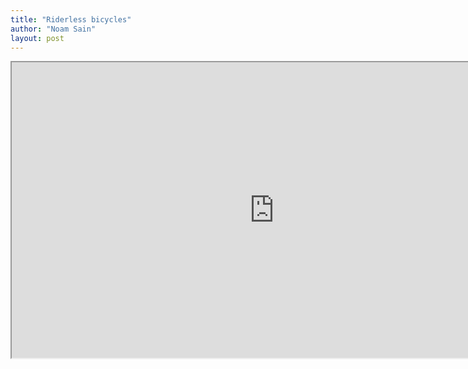 ```yaml
---
title: "Riderless bicycles"
author: "Noam Sain"
layout: post
---
```


<iframe height="473" src="https://www.youtube.com/embed/ZwzKn6XRH70?feature=oembed" title="First there was the Driverless Car, Now there is a Riderless Bike | CBC Radio (Comedy/Satire Skit)" width="840"></iframe>